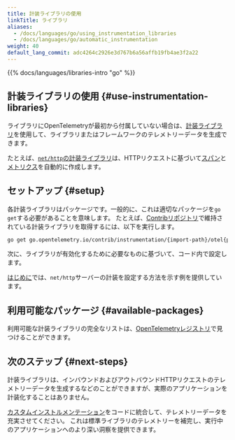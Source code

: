 ```yaml
---
title: 計装ライブラリの使用
linkTitle: ライブラリ
aliases:
  - /docs/languages/go/using_instrumentation_libraries
  - /docs/languages/go/automatic_instrumentation
weight: 40
default_lang_commit: adc4264c2926e3d767b6a56affb19fb4ae3f2a22
---
```


{{% docs/languages/libraries-intro "go" %}}

## 計装ライブラリの使用 {#use-instrumentation-libraries}

ライブラリにOpenTelemetryが最初から付属していない場合は、[計装ライブラリ](/docs/specs/otel/glossary/#instrumentation-library)を使用して、ライブラリまたはフレームワークのテレメトリーデータを生成できます。

たとえば、[`net/http`の計装ライブラリ](https://pkg.go.dev/go.opentelemetry.io/contrib/instrumentation/net/http/otelhttp)は、HTTPリクエストに基づいて[スパン](/docs/concepts/signals/traces/#spans)と[メトリクス](/docs/concepts/signals/metrics/)を自動的に作成します。

## セットアップ {#setup}

各計装ライブラリはパッケージです。一般的に、これは適切なパッケージを`go get`する必要があることを意味します。
たとえば、[Contribリポジトリ](https://github.com/open-telemetry/opentelemetry-go-contrib)で維持されている計装ライブラリを取得するには、以下を実行します。

```sh
go get go.opentelemetry.io/contrib/instrumentation/{import-path}/otel{package-name}
```

次に、ライブラリが有効化するために必要なものに基づいて、コード内で設定します。

[はじめに](../getting-started/)では、`net/http`サーバーの計装を設定する方法を示す例を提供しています。

## 利用可能なパッケージ {#available-packages}

利用可能な計装ライブラリの完全なリストは、[OpenTelemetryレジストリ](/ecosystem/registry/?language=go&component=instrumentation)で見つけることができます。

## 次のステップ {#next-steps}

計装ライブラリは、インバウンドおよびアウトバウンドHTTPリクエストのテレメトリーデータを生成するなどのことができますが、実際のアプリケーションを計装化することはありません。

[カスタムインストルメンテーション](../instrumentation/)をコードに統合して、テレメトリーデータを充実させてください。
これは標準ライブラリのテレメトリーを補完し、実行中のアプリケーションへのより深い洞察を提供できます。
